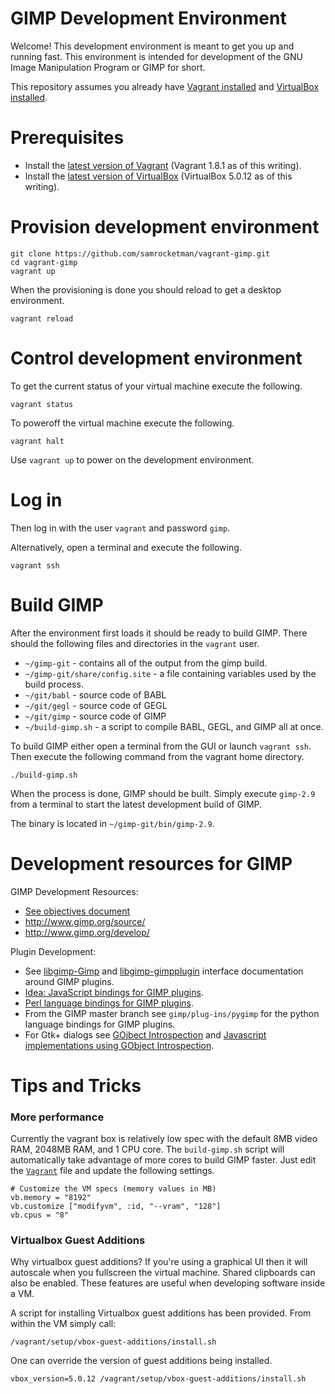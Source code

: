 # GIMP Development Environment

Welcome!  This development environment is meant to get you up and running fast.
This environment is intended for development of the GNU Image Manipulation
Program or GIMP for short.

This repository assumes you already have [Vagrant installed][vagrant] and
[VirtualBox installed][vbox].
# Prerequisites

* Install the [latest version of Vagrant][vagrant] (Vagrant 1.8.1 as of this
  writing).
* Install the [latest version of VirtualBox][vbox] (VirtualBox 5.0.12 as of this
  writing).

# Provision development environment

    git clone https://github.com/samrocketman/vagrant-gimp.git
    cd vagrant-gimp
    vagrant up

When the provisioning is done you should reload to get a desktop
environment.

    vagrant reload

# Control development environment

To get the current status of your virtual machine execute the following.

    vagrant status

To poweroff the virtual machine execute the following.

    vagrant halt

Use `vagrant up` to power on the development environment.

# Log in

Then log in with the user `vagrant` and password `gimp`.

Alternatively, open a terminal and execute the following.

    vagrant ssh

# Build GIMP

After the environment first loads it should be ready to build GIMP.
There should the following files and directories in the `vagrant` user.

* `~/gimp-git` - contains all of the output from the gimp build.
* `~/gimp-git/share/config.site` - a file containing variables used by the build
  process.
* `~/git/babl` - source code of BABL
* `~/git/gegl` - source code of GEGL
* `~/git/gimp` - source code of GIMP
* `~/build-gimp.sh` - a script to compile BABL, GEGL, and GIMP all at
  once.

To build GIMP either open a terminal from the GUI or launch `vagrant
ssh`.  Then execute the following command from the vagrant home
directory.

    ./build-gimp.sh

When the process is done, GIMP should be built.  Simply execute
`gimp-2.9` from a terminal to start the latest development build of GIMP.

The binary is located in `~/gimp-git/bin/gimp-2.9`.

# Development resources for GIMP

GIMP Development Resources:

* [See objectives document](objectives.md)
* http://www.gimp.org/source/
* http://www.gimp.org/develop/

Plugin Development:

* See [libgimp-Gimp][lg-gimp] and [libgimp-gimpplugin][lg-gimpplugin] interface
  documentation around GIMP plugins.
* [Idea: JavaScript bindings for GIMP plugins][jsbind-idea].
* [Perl language bindings for GIMP plugins][perlbind].
* From the GIMP master branch see `gimp/plug-ins/pygimp` for the python
  language bindings for GIMP plugins.
* For Gtk+ dialogs see [GOjbect Introspection][gobject] and [Javascript
  implementations using GObject Introspection][jslibs].

# Tips and Tricks

### More performance

Currently the vagrant box is relatively low spec with the default 8MB video RAM,
2048MB RAM, and 1 CPU core.  The `build-gimp.sh` script will automatically take
advantage of more cores to build GIMP faster.  Just edit the
[`Vagrant`](Vagrant) file and update the following settings.

    # Customize the VM specs (memory values in MB)
    vb.memory = "8192"
    vb.customize ["modifyvm", :id, "--vram", "128"]
    vb.cpus = "8"

### Virtualbox Guest Additions

Why virtualbox guest additions?  If you're using a graphical UI then it will
autoscale when you fullscreen the virtual machine.  Shared clipboards can also
be enabled.  These features are useful when developing software inside a VM.

A script for installing Virtualbox guest additions has been provided.  From
within the VM simply call:

    /vagrant/setup/vbox-guest-additions/install.sh

One can override the version of guest additions being installed.

    vbox_version=5.0.12 /vagrant/setup/vbox-guest-additions/install.sh

[gobject]: https://wiki.gnome.org/Projects/GObjectIntrospection
[jsbind-idea]: http://wiki.gimp.org/wiki/Hacking:GSoC/2011/Ideas#Support_writing_JavaScript_plug-ins
[jslibs]: https://wiki.gnome.org/JavaScript
[lg-gimp]: http://developer.gimp.org/api/2.0/libgimp/libgimp-Gimp.html
[lg-gimpplugin]: http://developer.gimp.org/api/2.0/libgimp/libgimp-gimpplugin.html
[perlbind]: https://metacpan.org/release/Gimp
[vagrant]: https://www.vagrantup.com/
[vbox]: https://www.virtualbox.org/wiki/Downloads
